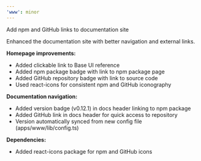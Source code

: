 ```yaml
---
'www': minor
---
```


Add npm and GitHub links to documentation site

Enhanced the documentation site with better navigation and external links.

**Homepage improvements:**

- Added clickable link to Base UI reference
- Added npm package badge with link to npm package page
- Added GitHub repository badge with link to source code
- Used react-icons for consistent npm and GitHub iconography

**Documentation navigation:**

- Added version badge (v0.12.1) in docs header linking to npm package
- Added GitHub link in docs header for quick access to repository
- Version automatically synced from new config file (apps/www/lib/config.ts)

**Dependencies:**

- Added react-icons package for npm and GitHub icons
